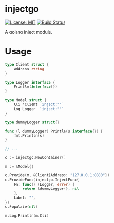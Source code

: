# injectgo

[![License: MIT](https://img.shields.io/badge/License-MIT-yellow.svg)](https://opensource.org/licenses/MIT)
[![Build Status](https://travis-ci.org/RivenZoo/injectgo.svg?branch=master)](https://travis-ci.org/RivenZoo/injectgo)

A golang inject module.

# Usage

```go
type Client struct {
    Address string
}

type Logger interface {
    Println(interface{})
}

type Model struct {
    Cli *Client `inject:""`
    Log Logger  `inject:""`
}

type dummyLogger struct{}

func (l dummyLogger) Println(s interface{}) {
    fmt.Println(s)
}

// ...

c := injectgo.NewContainer()

m := &Model{}

c.Provide(m, &Client{Address: "127.0.0.1:8080"})
c.ProvideFunc(injectgo.InjectFunc{
    Fn: func() (Logger, error) {
        return &dummyLogger{}, nil
    },
    Label: "",
})
c.Populate(nil)

m.Log.Println(m.Cli)
```
